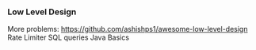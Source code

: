 ### Low Level Design

More problems: https://github.com/ashishps1/awesome-low-level-design
Rate Limiter
SQL queries
Java Basics